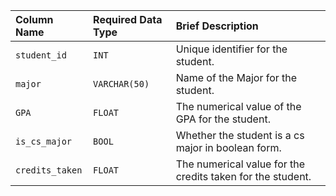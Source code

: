 | Column Name | Required Data Type | Brief Description |
| :--- | :--- | :--- |
| `student_id` | `INT` | Unique identifier for the student. |
| `major` | `VARCHAR(50)` | Name of the Major for the student. |
| `GPA` | `FLOAT` | The numerical value of the GPA for the student. |
| `is_cs_major` | `BOOL` | Whether the student is a cs major in boolean form. |
| `credits_taken` | `FLOAT` | The numerical value for the credits taken for the student. |